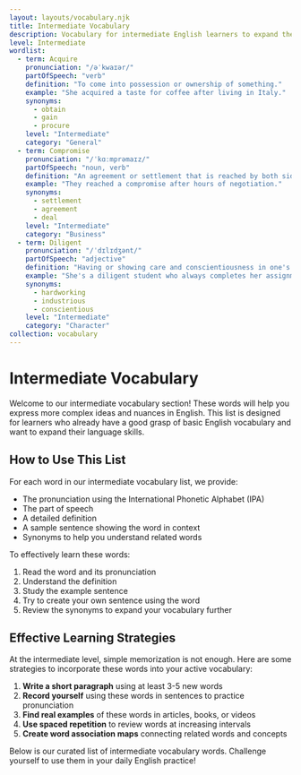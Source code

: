 ```yaml
---
layout: layouts/vocabulary.njk
title: Intermediate Vocabulary
description: Vocabulary for intermediate English learners to expand their language skills
level: Intermediate
wordlist: 
  - term: Acquire
    pronunciation: "/əˈkwaɪər/"
    partOfSpeech: "verb"
    definition: "To come into possession or ownership of something."
    example: "She acquired a taste for coffee after living in Italy."
    synonyms: 
      - obtain
      - gain
      - procure
    level: "Intermediate"
    category: "General"
  - term: Compromise
    pronunciation: "/ˈkɑːmprəmaɪz/"
    partOfSpeech: "noun, verb"
    definition: "An agreement or settlement that is reached by both sides making concessions."
    example: "They reached a compromise after hours of negotiation."
    synonyms: 
      - settlement
      - agreement
      - deal
    level: "Intermediate"
    category: "Business"
  - term: Diligent
    pronunciation: "/ˈdɪlɪdʒənt/"
    partOfSpeech: "adjective"
    definition: "Having or showing care and conscientiousness in one's work or duties."
    example: "She's a diligent student who always completes her assignments on time."
    synonyms: 
      - hardworking
      - industrious
      - conscientious
    level: "Intermediate"
    category: "Character"
collection: vocabulary
---
```


# Intermediate Vocabulary

Welcome to our intermediate vocabulary section! These words will help you express more complex ideas and nuances in English. This list is designed for learners who already have a good grasp of basic English vocabulary and want to expand their language skills.

## How to Use This List

For each word in our intermediate vocabulary list, we provide:
- The pronunciation using the International Phonetic Alphabet (IPA)
- The part of speech
- A detailed definition
- A sample sentence showing the word in context
- Synonyms to help you understand related words

To effectively learn these words:
1. Read the word and its pronunciation
2. Understand the definition
3. Study the example sentence
4. Try to create your own sentence using the word
5. Review the synonyms to expand your vocabulary further

## Effective Learning Strategies

At the intermediate level, simple memorization is not enough. Here are some strategies to incorporate these words into your active vocabulary:

1. **Write a short paragraph** using at least 3-5 new words
2. **Record yourself** using these words in sentences to practice pronunciation
3. **Find real examples** of these words in articles, books, or videos
4. **Use spaced repetition** to review words at increasing intervals
5. **Create word association maps** connecting related words and concepts

Below is our curated list of intermediate vocabulary words. Challenge yourself to use them in your daily English practice!
